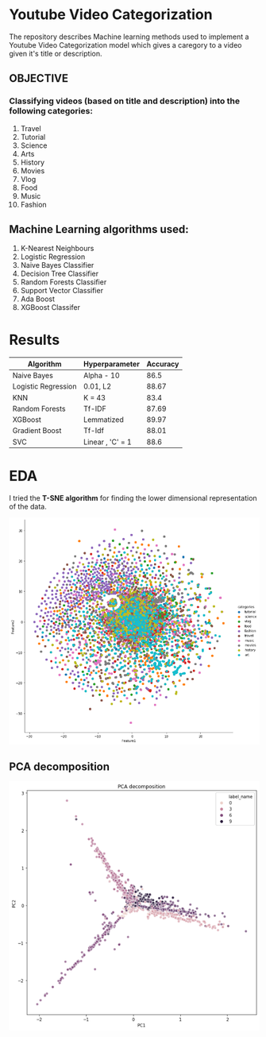 # Youtube Video Categorization
The repository describes Machine learning methods used to implement a Youtube Video Categorization model which gives a caregory to a video given it's title or description.

## OBJECTIVE
### Classifying videos (based on title and description) into the following categories:

1. Travel  
2. Tutorial  
3. Science
4.  Arts
5.  History
6.  Movies
7.  Vlog  
8.  Food  
9.  Music  
10.  Fashion
 
## Machine Learning algorithms used:
1. K-Nearest Neighbours
2. Logistic Regression
3. Naive Bayes Classifier
4. Decision Tree Classifier
5. Random Forests Classifier
6. Support Vector Classifier
7. Ada Boost
8. XGBoost Classifer

# Results

| Algorithm | Hyperparameter | Accuracy |
| --------- | -------------- | ---------|
| Naive Bayes | Alpha - 10 | 86.5 |
| Logistic Regression | 0.01, L2 | 88.67 |
| KNN | K = 43 | 83.4 |
| Random Forests | Tf-IDF | 87.69 |
| XGBoost | Lemmatized | 89.97 |
| Gradient Boost | Tf-Idf | 88.01 |
| SVC | Linear , 'C' = 1 | 88.6 |

# EDA
I tried the **T-SNE algorithm** for finding the lower dimensional representation of the data.

![](https://github.com/2000siddharth/Youtube_Categorization/blob/master/tsne_yt.png)

## PCA decomposition

![](https://github.com/2000siddharth/Youtube_Categorization/blob/master/PCA_yt.png)
